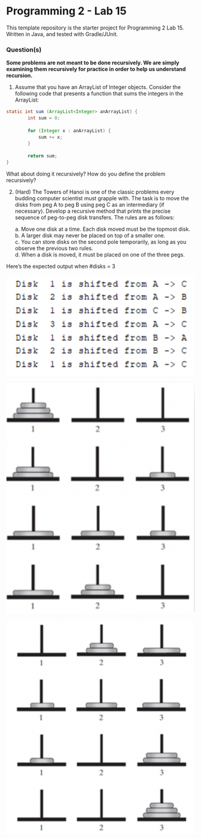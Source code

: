 # Programming 2 - Lab 15

This template repository is the starter project for Programming 2 Lab 15. Written in Java, and tested with Gradle/JUnit.

### Question(s)

**Some problems are not meant to be done recursively. We are simply examining them recursively for practice in order to help us understand recursion.**

1. Assume that you have an ArrayList of Integer objects. Consider the following code that presents a function that sums the integers in the ArrayList:

```java
static int sum (ArrayList<Integer> anArrayList) {
    	int sum = 0;

    	for (Integer x : anArrayList) {
        	sum += x;
    	}

    	return sum;
}
```

What about doing it recursively? How do you define the problem recursively?

2. (Hard) The Towers of Hanoi is one of the classic problems every budding computer scientist must grapple with. The task is to move the disks from peg A to peg B using peg C as an intermediary (if necessary). Develop a recursive method that prints the precise sequence of peg-to-peg disk transfers. The rules are as follows:

   a. Move one disk at a time. Each disk moved must be the topmost disk.  
   b. A larger disk may never be placed on top of a smaller one.  
   c. You can store disks on the second pole temporarily, as long as you observe the previous two rules.  
   d. When a disk is moved, it must be placed on one of the three pegs.

Here’s the expected output when #disks = 3

![](Q2_1.png)

![](Q2_2.png)

![](Q2_3.png)
